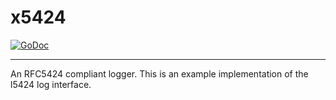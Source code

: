 # x5424

[![GoDoc][docs_badge]][docs]

---

An RFC5424 compliant logger. This is an example implementation of the l5424 log interface.

[docs]: https://godoc.org/github.com/justanotherorganization/l5424/x5424
[docs_badge]: https://godoc.org/github.com/justanotherorganization/l5424/x5424?status.svg